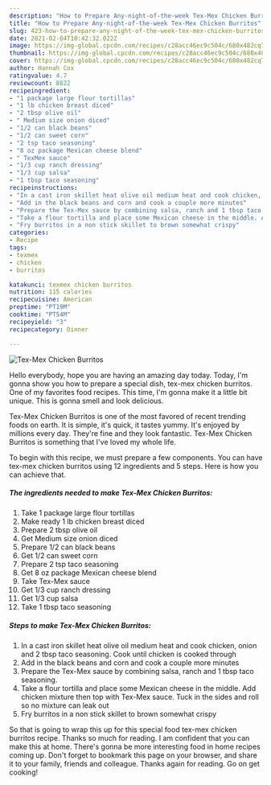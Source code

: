 ```yaml
---
description: "How to Prepare Any-night-of-the-week Tex-Mex Chicken Burritos"
title: "How to Prepare Any-night-of-the-week Tex-Mex Chicken Burritos"
slug: 423-how-to-prepare-any-night-of-the-week-tex-mex-chicken-burritos
date: 2021-02-04T10:42:32.022Z
image: https://img-global.cpcdn.com/recipes/c28acc46ec9c504c/680x482cq70/tex-mex-chicken-burritos-recipe-main-photo.jpg
thumbnail: https://img-global.cpcdn.com/recipes/c28acc46ec9c504c/680x482cq70/tex-mex-chicken-burritos-recipe-main-photo.jpg
cover: https://img-global.cpcdn.com/recipes/c28acc46ec9c504c/680x482cq70/tex-mex-chicken-burritos-recipe-main-photo.jpg
author: Hannah Cox
ratingvalue: 4.7
reviewcount: 8822
recipeingredient:
- "1 package large flour tortillas"
- "1 lb chicken breast diced"
- "2 tbsp olive oil"
- " Medium size onion diced"
- "1/2 can black beans"
- "1/2 can sweet corn"
- "2 tsp taco seasoning"
- "8 oz package Mexican cheese blend"
- " TexMex sauce"
- "1/3 cup ranch dressing"
- "1/3 cup salsa"
- "1 tbsp taco seasoning"
recipeinstructions:
- "In a cast iron skillet heat olive oil medium heat and cook chicken, onion and 2 tbsp taco seasoning. Cook until chicken is cooked through"
- "Add in the black beans and corn and cook a couple more minutes"
- "Prepare the Tex-Mex sauce by combining salsa, ranch and 1 tbsp taco seasoning."
- "Take a flour tortilla and place some Mexican cheese in the middle. Add chicken mixture then top with Tex-Mex sauce. Tuck in the sides and roll so no mixture can leak out"
- "Fry burritos in a non stick skillet to brown somewhat crispy"
categories:
- Recipe
tags:
- texmex
- chicken
- burritos

katakunci: texmex chicken burritos 
nutrition: 115 calories
recipecuisine: American
preptime: "PT19M"
cooktime: "PT54M"
recipeyield: "3"
recipecategory: Dinner

---
```



![Tex-Mex Chicken Burritos](https://img-global.cpcdn.com/recipes/c28acc46ec9c504c/680x482cq70/tex-mex-chicken-burritos-recipe-main-photo.jpg)

Hello everybody, hope you are having an amazing day today. Today, I'm gonna show you how to prepare a special dish, tex-mex chicken burritos. One of my favorites food recipes. This time, I'm gonna make it a little bit unique. This is gonna smell and look delicious.

Tex-Mex Chicken Burritos is one of the most favored of recent trending foods on earth. It is simple, it's quick, it tastes yummy. It's enjoyed by millions every day. They're fine and they look fantastic. Tex-Mex Chicken Burritos is something that I've loved my whole life.




To begin with this recipe, we must prepare a few components. You can have tex-mex chicken burritos using 12 ingredients and 5 steps. Here is how you can achieve that.

<!--inarticleads1-->

##### The ingredients needed to make Tex-Mex Chicken Burritos:

1. Take 1 package large flour tortillas
1. Make ready 1 lb chicken breast diced
1. Prepare 2 tbsp olive oil
1. Get  Medium size onion diced
1. Prepare 1/2 can black beans
1. Get 1/2 can sweet corn
1. Prepare 2 tsp taco seasoning
1. Get 8 oz package Mexican cheese blend
1. Take  Tex-Mex sauce
1. Get 1/3 cup ranch dressing
1. Get 1/3 cup salsa
1. Take 1 tbsp taco seasoning




<!--inarticleads2-->

##### Steps to make Tex-Mex Chicken Burritos:

1. In a cast iron skillet heat olive oil medium heat and cook chicken, onion and 2 tbsp taco seasoning. Cook until chicken is cooked through
1. Add in the black beans and corn and cook a couple more minutes
1. Prepare the Tex-Mex sauce by combining salsa, ranch and 1 tbsp taco seasoning.
1. Take a flour tortilla and place some Mexican cheese in the middle. Add chicken mixture then top with Tex-Mex sauce. Tuck in the sides and roll so no mixture can leak out
1. Fry burritos in a non stick skillet to brown somewhat crispy




So that is going to wrap this up for this special food tex-mex chicken burritos recipe. Thanks so much for reading. I am confident that you can make this at home. There's gonna be more interesting food in home recipes coming up. Don't forget to bookmark this page on your browser, and share it to your family, friends and colleague. Thanks again for reading. Go on get cooking!
